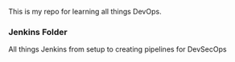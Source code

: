 This is my repo for learning all things DevOps. 

### Jenkins Folder

All things Jenkins from setup to creating pipelines for DevSecOps



